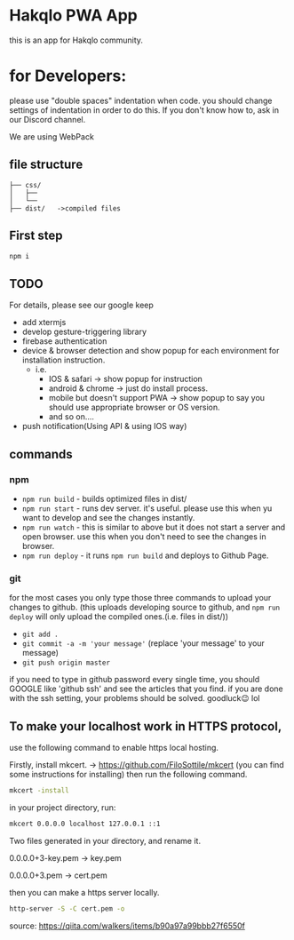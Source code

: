 # Hakqlo PWA App
this is an app for Hakqlo community. 

# for Developers:
please use "double spaces" indentation when code.
you should change settings of indentation in order to do this.
If you don't know how to, ask in our Discord channel.

We are using WebPack

## file structure
```
├── css/
│   ├── 
│   └──
├── dist/   ->compiled files
```
## First step

```bash
npm i
```
## TODO
For details, please see our google keep

- add xtermjs
- develop gesture-triggering library
- firebase authentication
- device & browser detection and show popup for each environment for installation instruction. 
  - i.e. 
    - IOS & safari -> show popup for instruction
    - android & chrome -> just do install process.
    - mobile but doesn't support PWA -> show popup to say you should use appropriate browser or OS version.
    - and so on....
- push notification(Using API & using IOS way)
## commands 
### npm 
- `npm run build` - builds optimized files in dist/
- `npm run start` - runs dev server. it's useful. please use this when yu want to develop and see the changes instantly.
- `npm run watch` - this is similar to above but it does not start a server and open browser. use this when you don't need to see the changes in browser.
- `npm run deploy` - it runs `npm run build` and deploys to Github Page.
### git 
for the most cases you only type those three commands to upload your changes to github. (this uploads developing source to github, and `npm run deploy` will only upload the compiled ones.(i.e. files in dist/))
- `git add . `
- `git commit -a -m 'your message'` (replace 'your message' to your message)
- `git push origin master`

if you need to type in github password every single time, 
you should GOOGLE like 'github ssh' and see the articles that you find. if you are done with the ssh setting, your problems should be solved. goodluck:wink: lol


## To make your localhost work in HTTPS protocol, 
use the following command to enable https local hosting.

Firstly, install mkcert. -> https://github.com/FiloSottile/mkcert (you can find some instructions for installing)
then run the following command.
```bash
mkcert -install
```
in your project directory, run:
```bash
mkcert 0.0.0.0 localhost 127.0.0.1 ::1
```
Two files generated in your directory, and rename it.

0.0.0.0+3-key.pem -> key.pem

0.0.0.0+3.pem -> cert.pem

then you can make a https server locally.
```bash
http-server -S -C cert.pem -o
```
source: https://qiita.com/walkers/items/b90a97a99bbb27f6550f
